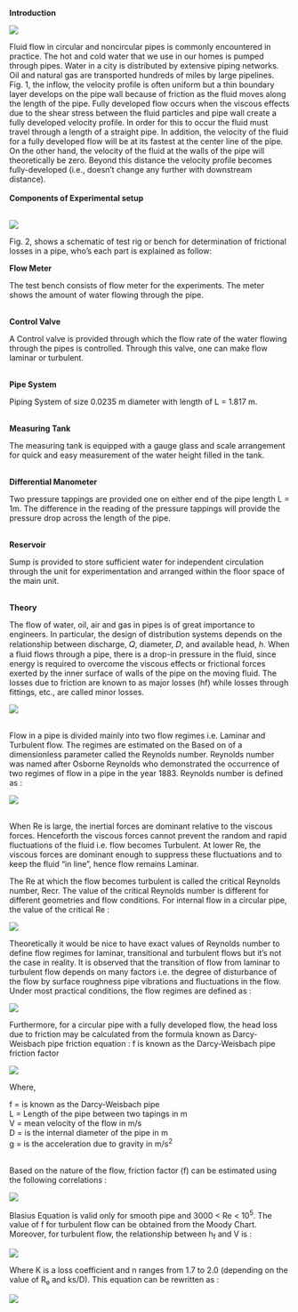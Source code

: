 <b>Introduction</b><br>

<image src="images/Image1.PNG"><br>

Fluid flow in circular and noncircular pipes is commonly encountered in practice. The hot and cold water that we use in our homes is pumped through pipes. Water in a city is distributed by extensive piping networks. Oil and natural gas are transported hundreds of miles by large pipelines. Fig. 1, the inflow, the velocity profile is often uniform but a thin boundary layer develops on the pipe wall because of friction as the fluid moves along the length of the pipe. Fully developed flow occurs when the viscous effects due to the shear stress between the fluid particles and pipe wall create a fully developed velocity profile.  In order for this to occur the fluid must travel through a length of a straight pipe. In addition, the velocity of the fluid for a fully developed flow will be at its fastest at the center line of the pipe. On the other hand, the velocity of the fluid at the walls of the pipe will theoretically be zero. Beyond this distance the velocity profile becomes fully-developed (i.e., doesn’t change any further with downstream distance).<br><br>
<b>Components of Experimental setup</b><br><br>

<image src="images/image2.PNG"><br>

Fig. 2, shows a schematic of test rig or bench for determination of frictional losses in a pipe, who’s each part is explained as follow: <br>  

<b>Flow Meter</b><br>

The test bench consists of flow meter for the experiments. The meter shows the amount of water flowing through the pipe.<br><br>

<b>Control Valve</b><br>

A Control valve is provided through which the flow rate of the water flowing through the pipes is controlled. Through this valve, one can make flow laminar or turbulent.<br> <br>

<b>Pipe System</b><br>

Piping System of size 0.0235 m diameter with length of L = 1.817 m. <br><br>

<b>Measuring Tank</b><br>

The measuring tank is equipped with a gauge glass and scale arrangement for quick and easy measurement of the water height filled in the tank.<br><br>

<b>Differential Manometer</b><br> 

Two pressure tappings are provided one on either end of the pipe length L = 1m. The difference in the reading of the pressure tappings will provide the pressure drop across the length of the pipe.<br><br>

<b>Reservoir</b><br>  

Sump is provided to store sufficient water for independent circulation through the unit for experimentation and arranged within the floor space of the main unit.<br><br>

<b>Theory </b><br>

The flow of water, oil, air and gas in pipes is of great importance to engineers. In particular, the design of distribution systems depends on the relationship between discharge, 𝑄, diameter, 𝐷, and available head, ℎ. When a fluid flows through a pipe, there is a drop-in pressure in the fluid, since energy is required to overcome the viscous effects or frictional forces exerted by the inner surface of walls of the pipe on the moving fluid. The losses due to friction are known to as major losses (hf) while losses through fittings, etc., are called minor losses. <br>

<image src="images/image3.PNG"><br><br>

Flow in a pipe is divided mainly into two flow regimes i.e. Laminar and Turbulent flow. The regimes are estimated on the Based on of a dimensionless parameter called the Reynolds number. Reynolds number was named after Osborne Reynolds who demonstrated the occurrence of two regimes of flow in a pipe in the year 1883.  Reynolds number is defined as :<br>

<image src="images/image4.PNG"><br><br>

When Re is large, the inertial forces are dominant relative to the viscous forces. Henceforth the viscous forces cannot prevent the random and rapid fluctuations of the fluid i.e. flow becomes Turbulent. At lower Re, the viscous forces are dominant enough to suppress these fluctuations and to keep the fluid “in line”, hence flow remains Laminar.<br>

The Re at which the flow becomes turbulent is called the critical Reynolds number, Recr. The value of the critical Reynolds number is different for different geometries and flow conditions. For internal flow in a circular pipe, the value of the critical Re :<br>

<image src="images/image5.PNG"><br>

Theoretically it would be nice to have exact values of Reynolds number to define flow regimes for laminar, transitional and turbulent flows but it’s not the case in reality. It is observed that the transition of flow from laminar to turbulent flow depends on many factors i.e. the degree of disturbance of the flow by surface roughness pipe vibrations and fluctuations in the flow. Under most practical conditions, the flow regimes are defined as :<br>

<image src="images/image6.PNG"><br>

Furthermore, for a circular pipe with a fully developed flow, the head loss due to friction may be calculated from the formula known as Darcy-Weisbach pipe friction equation : f is known as the Darcy-Weisbach pipe friction factor<br>

<image src="images/imagea1.png"><br>

Where, <br>

f = is known as the Darcy-Weisbach pipe<br>
L = Length of the pipe between two tapings in m <br>
V = mean velocity of the flow in m/s<br>
D = is the internal diameter of the pipe in m<br>
g = is the acceleration due to gravity in m/s<sup>2</sup><br><br>

Based on the nature of the flow, friction factor (f) can be estimated using the following correlations :<br>

<image src="images/image8.PNG"><br>

Blasius Equation is valid only for smooth pipe and 3000 < Re < 10<sup>5</sup>. The value of f for turbulent flow can be obtained from the Moody Chart. Moreover, for turbulent flow, the relationship between h<sub>f</sub> and V is :<br>

<image src="images/image9.PNG"><br>

Where K is a loss coefficient and n ranges from 1.7 to 2.0 (depending on the value of R<sub>e</sub> and ks/D). This equation can be rewritten as : <br>

<image src="images/image10.PNG"><br>

